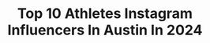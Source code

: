 ---
title: Top 10 Athletes Instagram Influencers In Austin In 2024
description: >-
  Find top athletes Instagram influencers in Austin in 2024. Most popular hashtags: #fitness #training #love.
platform: Instagram
hits: 100
text_top: Identify the best Instagram accounts on inBeat.
text_bottom: Our platform holds 100 Instagram influencers like this in Austin, United States for you to work with.
profiles:
  - username: "austinmeadows13"
    fullname: >-
      Austin Meadows
    bio: >-
      Child of God. Married to @alexislmeadows. Seek, Surrender, Serve. Tampa Bay Rays. #Nike Athlete. #AustinMeadows
    location: "United States"
    followers: 22933
    engagement: 868
    commentsToLikes: 0.022024
    id: ck5qa6v0geuhq0i11v0uurao5
    verified: true
    hashtags: "#nobaseballnohair, #blackouttuesday, #worldseries, #openingday"
  - username: "jess_cavasshole"
    fullname: >-
      Jess Cavazos(Corpus Christi,TX
    bio: >-
      Books closed @_tattoo_fx_ @fkirons @hustlebutterdeluxe @fytsupplies @sullenclothing @stencilanchored @texasinkedmagazine @inkmaster season 11
    location: "United States"
    followers: 44070
    engagement: 259
    commentsToLikes: 0.025881
    id: ck5hec0kps4q80i119q85zyy6
    verified: false
    hashtags: "#flux, #tattoo, #dallastattooartist, #portrait"
  - username: "austinteyler"
    fullname: >-
      Austin "Superfly" Teyler
    bio: >-
      Phil 4:13 ✝️ | Livin the Dream | 👻austinteyler @motoclimbsuperseries Athlete 2020 Highlight Reel 👇🏼
    location: "United States"
    followers: 19278
    engagement: 481
    commentsToLikes: 0.013036
    id: ck5ztbdls03eh0i14upmzb5t6
    verified: false
    hashtags: "#rmz450, #motoclimb, #superfly, #bignastyhillclimb"
  - username: "ms_kchambers"
    fullname: >-
      Kendra Coleman
    bio: >-
      Pro USA Track & Field Athlete | @Oiselle Haute Volée | Univ. Texas at Austin, B.S. | NCU, M.Ed. | Athlete Advisory Committee | Food Enthusiast |
    location: "United States"
    followers: 8868
    engagement: 520
    commentsToLikes: 0.066295
    id: ck6tn5l6796gh0j713obw54p5
    verified: true
    hashtags: "#yogaforultrarunners, #selfcare, #selfcaresunday, #engagementphotos"
  - username: "nicolemrauch"
    fullname: >-
      NICOLE
    bio: >-
      👟 ISSA CPT | austin, texas ✨ @freespiritoutlet sponsored athlete 🌱 healthy living x positivity 💥 @creatorscollectiveagency
    location: "United States"
    followers: 74446
    engagement: 300
    commentsToLikes: 0.030800
    id: ck8t6xak8ezc20j78ohef7l05
    verified: false
    hashtags: "#honoryourbody, #homeworkouts, #nicolemrauch, #workingoutathome"
  - username: "mattchoi_6"
    fullname: >-
      Matt Choi
    bio: >-
      📱 Video Producer | 🏃🏽‍♂️Athlete 🦿@kanefootwear | @runna Code: “MATT” 🎙️ Host of the @mattchoishow Join @runna 2-week FREE Trial⤵️
    location: "United States"
    followers: 369624
    engagement: 280
    commentsToLikes: 0.059155
    id: cl7ldn3nhvl7t0i236dr0h3bq
    verified: false
    hashtags: "#runners, #content, #austin, #training"
  - username: "schroederfit"
    fullname: >-
      Tyler Schroeder
    bio: >-
      𝙔𝙤𝙪𝙧 𝙑𝙞𝙨𝙞𝙤𝙣, 𝙔𝙤𝙪𝙧 𝘿𝙧𝙚𝙖𝙢 💪 Top 3 National Athlete | @evolutionfitnessnd 👨‍🔬 Accelerated Peptides Advisor 📧 < 𝘾𝙤𝙖𝙘𝙝𝙞𝙣𝙜 🎮 Twitch Affiliate Streamer
    location: "United States"
    followers: 5514
    engagement: 2114
    commentsToLikes: 0.026532
    id: ckaowlchx9fh00i78gq1jrwgr
    verified: false
    hashtags: "#fit, #fitfam, #healthylifestyle, #instafit"
  - username: "ringing65"
    fullname: >-
      Alex Dieringer
    bio: >-
      3X NCAA Champion at Oklahoma State! 2016 Hodge Trophy Winner! 5x National Team Member. Nike Athlete. Cliff Keen Wresting Club 🤼
    location: "United States"
    followers: 39547
    engagement: 901
    commentsToLikes: 0.011604
    id: ck0u0ock1uc350i19v8lenwop
    verified: true
    hashtags: "#shesaidyes, #79kgworldchamp, #usawrestling, #24"
  - username: "laurenabraham"
    fullname: >-
      ❄️⛷🏂✈️Lauren Abraham🏄🏽‍♀️🏋🏽‍♀️🧘🏻‍♀️🏊🏼‍♀️💃🏻🚴🏻‍♀️
    bio: >-
      Creator @insiderescape TVHost LiveMC Producer Athlete to: 🚁@seabaheli 🏂@k2.snowboarding ⛷️ @k2.skis 🍷@thehiddenseawine 🦄 Festival Dancer 💪Fitness Buff
    location: "United States"
    followers: 562418
    engagement: 285
    commentsToLikes: 0.001991
    id: ckf5lbolxp0v50j239xpyf9vs
    verified: true
    hashtags: "#moceanusa, #steinstyle, #deervalley, #chicksthatrip"
  - username: "austinvanderford"
    fullname: >-
      Austin Vanderford
    bio: >-
      🖕🏻Mr.Vanzant🖕🏻 @monsterenergy Athlete @americantopteam Army @bellatormma Fighter
    location: "United States"
    followers: 175557
    engagement: 252
    commentsToLikes: 2.176526
    id: ck1362wvu4hwm0i19npq2garg
    verified: true
    hashtags: ""
---
